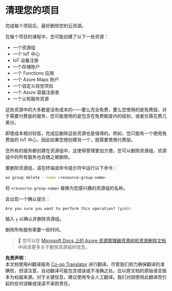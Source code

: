 <!--
CO_OP_TRANSLATOR_METADATA:
{
  "original_hash": "5a94fbab1ba737e9bd6cc6c64f114fa0",
  "translation_date": "2025-08-24T21:00:27+00:00",
  "source_file": "clean-up.md",
  "language_code": "zh"
}
-->
# 清理您的项目

完成每个项目后，最好删除您的云资源。

在每个项目的课程中，您可能创建了以下一些资源：

* 一个资源组
* 一个 IoT 中心
* IoT 设备注册
* 一个存储账户
* 一个 Functions 应用
* 一个 Azure Maps 账户
* 一个自定义视觉项目
* 一个 Azure 容器注册表
* 一个认知服务资源

这些资源中的大多数是没有成本的——要么完全免费，要么您使用的是免费层。对于需要付费层的服务，您可能使用的是包含在免费额度内的级别，或者仅需花费几美分。

即使成本相对较低，完成后删除这些资源也是值得的。例如，您只能有一个使用免费层的 IoT 中心，因此如果您想创建另一个，就需要使用付费层。

您所有的服务都创建在资源组中，这使得管理更加方便。您可以删除资源组，资源组中的所有服务也会随之被删除。

要删除资源组，请在终端或命令提示符中运行以下命令：

```sh
az group delete --name <resource-group-name>
```

将 `<resource-group-name>` 替换为您感兴趣的资源组的名称。

会出现一个确认提示：

```output
Are you sure you want to perform this operation? (y/n): 
```

输入 `y` 以确认并删除资源组。

删除所有服务需要一些时间。

> 💁 您可以在 [Microsoft Docs 上的 Azure 资源管理器资源组和资源删除文档](https://docs.microsoft.com/azure/azure-resource-manager/management/delete-resource-group?WT.mc_id=academic-17441-jabenn&tabs=azure-cli) 中阅读更多关于删除资源组的信息。

**免责声明**：  
本文档使用AI翻译服务 [Co-op Translator](https://github.com/Azure/co-op-translator) 进行翻译。尽管我们努力确保翻译的准确性，但请注意，自动翻译可能包含错误或不准确之处。应以原文档的原始语言版本为权威来源。对于关键信息，建议使用专业人工翻译。我们对因使用此翻译而引起的任何误解或误读不承担责任。
